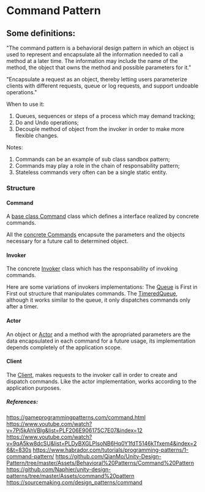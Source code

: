 
# Command Pattern

## Some definitions:

"The command pattern is a behavioral design pattern in which an object is used to represent and encapsulate all the information needed to call a method at a later time. The information may include the name of the method, the object that owns the method and possible parameters for it."

"Encapsulate a request as an object, thereby letting users parameterize clients with different requests, queue or log requests, and support undoable operations." 

When to use it: 
1. Queues, sequences or steps of a process which may demand tracking;
2. Do and Undo operations;
3. Decouple method of object from the invoker in order to make more flexible changes.

Notes:
1. Commands can be an example of sub class sandbox pattern;
2. Commands may play a role in the chain of responsability pattern;
3. Stateless commands very often can be a single static entity.

### Structure

#### Command

A [base class Command](https://github.com/ycarowr/DesignPatterns/blob/master/Assets/Behavior/Command/Structure/Command.cs) class which defines a interface realized by concrete commands. 

All the [concrete Commands](https://github.com/ycarowr/DesignPatterns/tree/master/Assets/Behavior/Command/Examples/AnimationQueue/Scripts/Commands) encapsute the parameters and the objects necessary for a future call to determined object.

#### Invoker
The concrete [Invoker](https://github.com/ycarowr/DesignPatterns/blob/master/Assets/Behavior/Command/Examples/AnimationQueue/Scripts/Invoker/AnimationQueue.cs) class which has the responsability of invoking commands.

Here are some variations of invokers implementations:
The [Queue](https://github.com/ycarowr/DesignPatterns/blob/master/Assets/Behavior/Command/Structure/Tools/CommandQueue.cs) is First in First out structure that manipulates commands. The [TimeredQueue](https://github.com/ycarowr/DesignPatterns/blob/master/Assets/Behavior/Command/Structure/Tools/TimeredCommandQueue.cs), although it works similar to the queue, it only dispatches commands only after a timer.

#### Actor 
An object or [Actor](https://github.com/ycarowr/DesignPatterns/blob/master/Assets/Behavior/Command/Examples/AnimationQueue/Scripts/Actor/MotionEntity.cs) and a method with the apropriated parameters are the data encapsulated in each command for a future usage, its implementation depends completely of the application scope.

#### Client
The [Client](https://github.com/ycarowr/DesignPatterns/blob/master/Assets/Behavior/Command/Examples/AnimationQueue/Scripts/Client/AnimationClient.cs), makes requests to the invoker call in order to create and dispatch commands. Like the actor implementation, works according to the application purposes.   

##### References: 
https://gameprogrammingpatterns.com/command.html
https://www.youtube.com/watch?v=7Pj5kAhVBlg&list=PLF206E906175C7E07&index=12
https://www.youtube.com/watch?v=9qA5kw8dcSU&list=PLDyBXGLPIsoNB6Hq0Y1fdT5146kTfxem4&index=26&t=830s
https://www.habrador.com/tutorials/programming-patterns/1-command-pattern/
https://github.com/QianMo/Unity-Design-Pattern/tree/master/Assets/Behavioral%20Patterns/Command%20Pattern
https://github.com/Naphier/unity-design-patterns/tree/master/Assets/command%20pattern
https://sourcemaking.com/design_patterns/command

